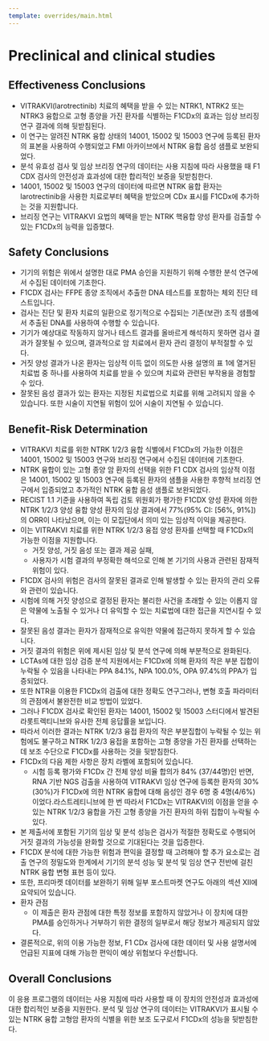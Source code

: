 ```yaml
---
template: overrides/main.html
---
```


# Preclinical and clinical studies

## Effectiveness Conclusions
* VITRAKVI(larotrectinib) 치료의 혜택을 받을 수 있는 NTRK1, NTRK2 또는 NTRK3 융합으로 고형 종양을 가진 환자를 식별하는 F1CDx의 효과는 임상 브리징 연구 결과에 의해 뒷받침된다. 
* 이 연구는 알려진 NTRK 융합 상태의 14001, 15002 및 15003 연구에 등록된 환자의 표본을 사용하여 수행되었고 FMI 아카이브에서 NTRK 융합 음성 샘플로 보완되었다. 
* 분석 유효성 검사 및 임상 브리징 연구의 데이터는 사용 지침에 따라 사용했을 때 F1 CDX 검사의 안전성과 효과성에 대한 합리적인 보증을 뒷받침한다. 
* 14001, 15002 및 15003 연구의 데이터에 따르면 NTRK 융합 환자는 larotrectinib을 사용한 치료로부터 혜택을 받았으며 CDx 표시를 F1CDx에 추가하는 것을 지원합니다. 
* 브리징 연구는 VITRAKVI 요법의 혜택을 받는 NTRK 핵융합 양성 환자를 검출할 수 있는 F1CDx의 능력을 입증했다.

## Safety Conclusions
* 기기의 위험은 위에서 설명한 대로 PMA 승인을 지원하기 위해 수행한 분석 연구에서 수집된 데이터에 기초한다. 
* F1CDX 검사는 FFPE 종양 조직에서 추출한 DNA 테스트를 포함하는 체외 진단 테스트입니다. 
* 검사는 진단 및 환자 치료의 일환으로 정기적으로 수집되는 기존(보관) 조직 샘플에서 추출된 DNA를 사용하여 수행할 수 있습니다.
* 기기가 예상대로 작동하지 않거나 테스트 결과를 올바르게 해석하지 못하면 검사 결과가 잘못될 수 있으며, 결과적으로 암 치료에서 환자 관리 결정이 부적절할 수 있다. 
* 거짓 양성 결과가 나온 환자는 임상적 이득 없이 의도한 사용 설명의 표 1에 열거된 치료법 중 하나를 사용하여 치료를 받을 수 있으며 치료와 관련된 부작용을 경험할 수 있다. 
* 잘못된 음성 결과가 있는 환자는 지정된 치료법으로 치료를 위해 고려되지 않을 수 있습니다. 또한 시술이 지연될 위험이 있어 시술이 지연될 수 있습니다.

## Benefit-Risk Determination
* VITRAKVI 치료를 위한 NTRK 1/2/3 융합 식별에서 F1CDx의 가능한 이점은 14001, 15002 및 15003 연구와 브리징 연구에서 수집된 데이터에 기초한다. 
* NTRK 융합이 있는 고형 종양 암 환자의 선택을 위한 F1 CDX 검사의 임상적 이점은 14001, 15002 및 15003 연구에 등록된 환자의 샘플을 사용한 후향적 브리징 연구에서 입증되었고 추가적인 NTRK 융합 음성 샘플로 보완되었다. 
* RECIST 1.1 기준을 사용하여 독립 검토 위원회가 평가한 F1CDX 양성 환자에 의한 NTRK 1/2/3 양성 융합 양성 환자의 임상 결과에서 77%(95% CI: [56%, 91%])의 ORR이 나타났으며, 이는 이 모집단에서 의미 있는 임상적 이익을 제공한다. 
* 이는 VITRAKVI 치료를 위한 NTRK 1/2/3 융접 양성 환자를 선택할 때 F1CDx의 가능한 이점을 지원합니다.
  * 거짓 양성, 거짓 음성 또는 결과 제공 실패, 
  * 사용자가 시험 결과의 부정확한 해석으로 인해 본 기기의 사용과 관련된 잠재적 위험이 있다.
* F1CDX 검사의 위험은 검사의 잘못된 결과로 인해 발생할 수 있는 환자의 관리 오류와 관련이 있습니다. 
* 시험에 의해 거짓 양성으로 결정된 환자는 불리한 사건을 초래할 수 있는 이롭지 않은 약물에 노출될 수 있거나 더 유익할 수 있는 치료법에 대한 접근을 지연시킬 수 있다. 
* 잘못된 음성 결과는 환자가 잠재적으로 유익한 약물에 접근하지 못하게 할 수 있습니다.
* 거짓 결과의 위험은 위에 제시된 임상 및 분석 연구에 의해 부분적으로 완화된다. 
* LCTAs에 대한 임상 검증 분석 지원에서는 F1CDx에 의해 환자의 작은 부분 집합이 누락될 수 있음을 나타내는 PPA 84.1%, NPA 100.0%, OPA 97.4%의 PPA가 입증되었다. 
* 또한 NTR을 이용한 F1CDx의 검출에 대한 정확도 연구그러나, 변형 호출 파라미터의 관점에서 불완전한 비교 방법이 있었다. 
* 그러나 F1CDX 검사로 확인된 환자는 14001, 15002 및 15003 스터디에서 발견된 라롯트렉티니브와 유사한 전체 응답률을 보입니다. 
* 따라서 이러한 결과는 NTRK 1/2/3 융접 환자의 작은 부분집합이 누락될 수 있는 위험에도 불구하고 NTRK 1/2/3 융접을 포함하는 고형 종양을 가진 환자를 선택하는 데 보조 수단으로 F1CDx를 사용하는 것을 뒷받침한다. 
* F1CDx의 다음 제한 사항은 장치 라벨에 포함되어 있습니다.
  * 시험 등록 평가와 F1CDx 간 전체 양성 비율 합의가 84% (37/44명)인 반면, RNA 기반 NGS 검출을 사용하여 VITRAKVI 임상 연구에 등록한 환자의 30%(30%)가 F1CDx에 의한 NTRK 융합에 대해 음성인 경우 6명 중 4명(4/6%)이었다.라스트레티니브에 한 번 따라서 F1CDx는 VITRAKVI의 이점을 얻을 수 있는 NTRK 1/2/3 융합을 가진 고형 종양을 가진 환자의 하위 집합이 누락될 수 있다.
* 본 제출서에 포함된 기기의 임상 및 분석 성능은 검사가 적절한 정확도로 수행되어 거짓 결과의 가능성을 완화할 것으로 기대된다는 것을 입증한다.
* F1CDX 분석에 대한 가능한 위험과 편익을 결정할 때 고려해야 할 추가 요소로는 검출 연구의 정밀도와 한계에서 기기의 분석 성능 및 분석 및 임상 연구 전반에 걸친 NTRK 융합 변형 표현 등이 있다. 
* 또한, 프리마켓 데이터를 보완하기 위해 일부 포스트마켓 연구도 아래의 섹션 XII에 요약되어 있습니다.
* 환자 관점
  * 이 제출은 환자 관점에 대한 특정 정보를 포함하지 않았거나 이 장치에 대한 PMA를 승인하거나 거부하기 위한 결정의 일부로서 해당 정보가 제공되지 않았다.
* 결론적으로, 위의 이용 가능한 정보, F1 CDx 검사에 대한 데이터 및 사용 설명서에 언급된 지표에 대해 가능한 편익이 예상 위험보다 우선합니다.


## Overall Conclusions
이 응용 프로그램의 데이터는 사용 지침에 따라 사용할 때 이 장치의 안전성과 효과성에 대한 합리적인 보증을 지원한다. 분석 및 임상 연구의 데이터는 VITRAKVI가 표시될 수 있는 NTRK 융합 고형암 환자의 식별을 위한 보조 도구로서 F1CDx의 성능을 뒷받침한다.
